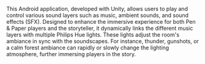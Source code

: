 This Android application, developed with Unity, allows users to play and control various sound layers such as music, 
ambient sounds, and sound effects (SFX). Designed to enhance the immersive experience for both Pen & Paper players and the storyteller, 
it dynamically links the different music layers with multiple Philips Hue lights. 
These lights adjust the room's ambiance in sync with the soundscapes. For instance, thunder, gunshots, or a calm forest ambiance can rapidly 
or slowly change the lighting atmosphere, further immersing players in the story.
